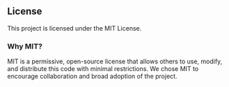 ## License

This project is licensed under the MIT License.

### Why MIT?

MIT is a permissive, open-source license that allows others to use, modify, and distribute this code with minimal restrictions. We chose MIT to encourage collaboration and broad adoption of the project.
